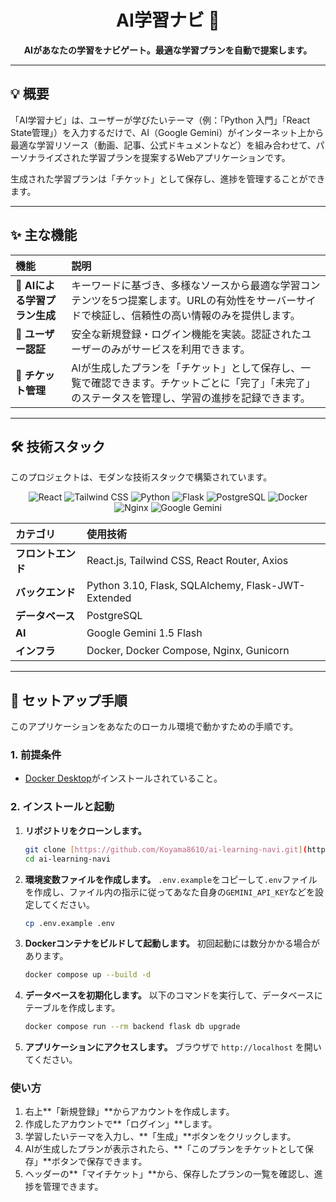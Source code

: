 <div align="center">

# AI学習ナビ 🚀

**AIがあなたの学習をナビゲート。最適な学習プランを自動で提案します。**

</div>

---

## 💡 概要

「AI学習ナビ」は、ユーザーが学びたいテーマ（例：「Python 入門」「React State管理」）を入力するだけで、AI（Google Gemini）がインターネット上から最適な学習リソース（動画、記事、公式ドキュメントなど）を組み合わせて、パーソナライズされた学習プランを提案するWebアプリケーションです。

生成された学習プランは「チケット」として保存し、進捗を管理することができます。

---

## ✨ 主な機能

| 機能 | 説明 |
| :--- | :--- |
| **🤖 AIによる学習プラン生成** | キーワードに基づき、多様なソースから最適な学習コンテンツを5つ提案します。URLの有効性をサーバーサイドで検証し、信頼性の高い情報のみを提供します。 |
| **👤 ユーザー認証** | 安全な新規登録・ログイン機能を実装。認証されたユーザーのみがサービスを利用できます。 |
| **🎫 チケット管理** | AIが生成したプランを「チケット」として保存し、一覧で確認できます。チケットごとに「完了」「未完了」のステータスを管理し、学習の進捗を記録できます。 |

---

## 🛠️ 技術スタック

このプロジェクトは、モダンな技術スタックで構築されています。

<p align="center">
  <img src="https://img.shields.io/badge/React-20232A?style=for-the-badge&logo=react&logoColor=61DAFB" alt="React">
  <img src="https://img.shields.io/badge/Tailwind_CSS-38B2AC?style=for-the-badge&logo=tailwind-css&logoColor=white" alt="Tailwind CSS">
  <img src="https://img.shields.io/badge/Python-3776AB?style=for-the-badge&logo=python&logoColor=white" alt="Python">
  <img src="https://img.shields.io/badge/Flask-000000?style=for-the-badge&logo=flask&logoColor=white" alt="Flask">
  <img src="https://img.shields.io/badge/PostgreSQL-316192?style=for-the-badge&logo=postgresql&logoColor=white" alt="PostgreSQL">
  <img src="https://img.shields.io/badge/Docker-2496ED?style=for-the-badge&logo=docker&logoColor=white" alt="Docker">
  <img src="https://img.shields.io/badge/Nginx-009639?style=for-the-badge&logo=nginx&logoColor=white" alt="Nginx">
  <img src="https://img.shields.io/badge/Google_Gemini-8E77D8?style=for-the-badge&logo=google-gemini&logoColor=white" alt="Google Gemini">
</p>

| カテゴリ | 使用技術 |
| :--- | :--- |
| **フロントエンド** | React.js, Tailwind CSS, React Router, Axios |
| **バックエンド** | Python 3.10, Flask, SQLAlchemy, Flask-JWT-Extended |
| **データベース** | PostgreSQL |
| **AI** | Google Gemini 1.5 Flash |
| **インフラ** | Docker, Docker Compose, Nginx, Gunicorn |

---

## 🚀 セットアップ手順

このアプリケーションをあなたのローカル環境で動かすための手順です。

### 1. 前提条件
* [Docker Desktop](https://www.docker.com/products/docker-desktop/)がインストールされていること。

### 2. インストールと起動
1.  **リポジトリをクローンします。**
    ```bash
    git clone [https://github.com/Koyama8610/ai-learning-navi.git](https://github.com/Koyama8610/ai-learning-navi.git)
    cd ai-learning-navi
    ```

2.  **環境変数ファイルを作成します。**
    `.env.example`をコピーして`.env`ファイルを作成し、ファイル内の指示に従ってあなた自身の`GEMINI_API_KEY`などを設定してください。
    ```bash
    cp .env.example .env
    ```

3.  **Dockerコンテナをビルドして起動します。**
    初回起動には数分かかる場合があります。
    ```bash
    docker compose up --build -d
    ```

4.  **データベースを初期化します。**
    以下のコマンドを実行して、データベースにテーブルを作成します。
    ```bash
    docker compose run --rm backend flask db upgrade
    ```

5.  **アプリケーションにアクセスします。**
    ブラウザで `http://localhost` を開いてください。

### 使い方
1.  右上**「新規登録」**からアカウントを作成します。
2.  作成したアカウントで**「ログイン」**します。
3.  学習したいテーマを入力し、**「生成」**ボタンをクリックします。
4.  AIが生成したプランが表示されたら、**「このプランをチケットとして保存」**ボタンで保存できます。
5.  ヘッダーの**「マイチケット」**から、保存したプランの一覧を確認し、進捗を管理できます。
